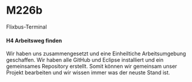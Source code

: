 # M226b
Flixbus-Terminal


#### H4 Arbeitsweg finden
Wir haben uns zusammengesetzt und eine Einheiltiche Arbeitsumgebung geschaffen.
Wir haben alle GitHub und Eclipse installiert und ein gemeinsames Repository erstellt.
Somit können wir gemeinsam unser Projekt bearbeiten und wir wissen immer was der neuste Stand ist.
